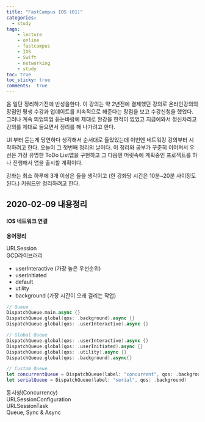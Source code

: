 ```yaml
---
title: "FastCampus IOS (01)"
categories: 
  - study
tags: 
    - lecture
    - online
    - fastcampus
    - IOS
    - Swift
    - networking
    - study
toc: true
toc_sticky: true
comments:  true
---
```


음 일단 정리하기전에 반성을한다. 이 강의는 약 2년전에 결제했던 강의로 온라인강의의 장점인 평생 수강과 업데이트를 지속적으로 해준다는 장점을 보고 수강신청을 했었다. 그러나 계속 띄엄띄엄 듣는바람에 제대로 완강을 한적이 없었고 지금에와서 정신차리고 강의를 제대로 들으면서 정리를 해 나가려고 한다. 
  
UI 부터 듣는게 당연하다 생각해서 순서대로 들었었는데 이번엔 네트워킹 강의부터 시작하려고 한다. 오늘이 그 첫번째 정리의 날이다. 이 정리와 공부가 꾸준히 이어져서 우선은 가장 유명한 ToDo List앱을 구현하고 그 다음엔 머릿속에 계획중인 프로젝트를 하나 진행해서 앱을 출시할 계획이다. 
  
강좌는 최소 하루에 3개 이상은 들을 생각이고 (한 강좌당 시간은 10분~20분 사이정도 된다.) 키워드만 정리하려고 한다.

## 2020-02-09 내용정리

#### IOS 네트워크 연결

**용어정리**  

URLSession  
GCD라이브러리  
- userInteractive (가장 높은 우선순위)
- userInitiated
- default
- utility
- background (가장 시간이 오래 걸리는 작업)
``` swift
// Queue
DispatchQueue.main.async {}
DispatchQueue.global(qos: .background).async {}
DispatchQueue.global(qos: .userInteractive).async {}

// Global Queue
DispatchQueue.global(qos: .userInteractive).async {}
DispatchQueue.global(qos: .userInitiated).async {}
DispatchQueue.global(qos: .utility).async {}
DispatchQueue.global(qos: .background).async{}

// Custom Queue
let concurrentQueue = DispatchQueue(label: "concurrent", qos: .background, attributes: .concurrent)
let serialQueue = DispatchQueue(label: "serial", qos: .background)
```
  
동시성(Concurrency)  
URLSessionConfiguration  
URLSessionTask  
Queue, Sync & Async  